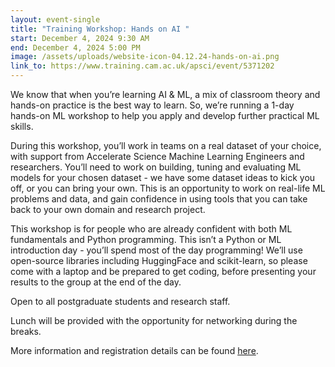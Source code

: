 ```yaml
---
layout: event-single
title: "Training Workshop: Hands on AI "
start: December 4, 2024 9:30 AM
end: December 4, 2024 5:00 PM
image: /assets/uploads/website-icon-04.12.24-hands-on-ai.png
link_to: https://www.training.cam.ac.uk/apsci/event/5371202
---
```

We know that when you’re learning AI & ML, a mix of classroom theory and hands-on practice is the best way to learn. So, we’re running a 1-day hands-on ML workshop to help you apply and develop further practical ML skills.

During this workshop, you’ll work in teams on a real dataset of your choice, with support from Accelerate Science Machine Learning Engineers and researchers. You’ll need to work on building, tuning and evaluating ML models for your chosen dataset - we have some dataset ideas to kick you off, or you can bring your own. This is an opportunity to work on real-life ML problems and data, and gain confidence in using tools that you can take back to your own domain and research project.

This workshop is for people who are already confident with both ML fundamentals and Python programming. This isn’t a Python or ML introduction day - you’ll spend most of the day programming! We’ll use open-source libraries including HuggingFace and scikit-learn, so please come with a laptop and be prepared to get coding, before presenting your results to the group at the end of the day.

Open to all postgraduate students and research staff.

Lunch will be provided with the opportunity for networking during the breaks.

More information and registration details can be found [here](https://www.training.cam.ac.uk/apsci/event/5371202).
